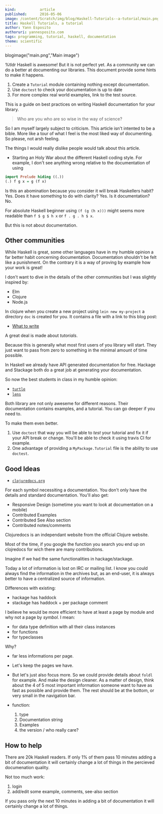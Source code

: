 ```yaml
---
kind:           article
published:      2016-05-06
image: /content/Scratch/img/blog/Haskell-Tutorials--a-tutorial/main.png
title: Haskell Tutorials, a tutorial
author: Yann Esposito
authoruri: yannesposito.com
tags: programming, tutorial, haskell, documentation
theme: scientific
---
```

blogimage("main.png","Main image")

<div class="intro">

%tldr Haskell is awesome! But it is not perfect yet.
As a community we can do a better at documenting our libraries.
This document provide some hints to make it happens.

1. Create a `Tutorial` module containing nothing except documentation.
2. Use `doctest` to check your documentation is up to date
3. For more complex real world examples, link to the test source.

</div>


This is a guide on best practices on writing Haskell documentation
for your library.


> Who are you who are so wise in the way of science?

So I am myself largely subject to criticism.
This article isn't intented to be a bible.
More like a tour of what I feel is the most liked
way of documenting. So please, not arsh feeling.

The things I would really dislike people would talk about this article.

- Starting an Holy War about the different Haskell coding style.
  For example, I don't see anything wrong relative to the documentation of using

~~~ haskell
import Prelude hiding ((.))
(.) f g x = g (f x)
~~~

Is this an abomination because you consider it will break
Haskellers habit? Yes.
Does it have something to do with clarity? Yes.
Is it documentation? No.

For absolute Haskell beginner using `(f (g (h x)))`
might seems more readable than `f $ g $ h x` or `f . g . h $ x`.

But this is not about documentation.

## Other communities

While Haskell is great, some other languages have in my humble opinion
a far better habit concerning documentation.
Documentation shouldn't be felt like a punishment.
On the contrary it is a way of proving by example how your work
is great!

I don't want to dive in the details of the other communities
but I was slightly inspired by:

- Elm
- Clojure
- Node.js

In clojure when you create a new project using `lein new my-project`
a directory `doc` is created for you. It contains a file with a link
to this blog post:

- [What to write](https://jacobian.org/writing/what-to-write/)

A great deal is made about *tutorials*.

Because this is generally what most first users of you library will start.
They just want to pass from zero to something in the minimal amount of time
possible.

In Haskell we already have API generated documentation for free.
Hackage and Stackage both do a great job at generating your documentation.


So now the best students in class in my humble opinion:

- [`turtle`](https://www.stackage.org/package/turtle)
- [`lens`](https://www.stackage.org/package/lens)

Both library are not only aweseme for different reasons.
Their documentation contains examples, and a tutorial.
You can go deeper if you need to.

To make them even better.

1. Use `doctest` that way you will be able to *test* your tutorial and fix it
   if your API break or change. You'll be able to check it using travis CI for
   example.
2. One advantage of providing a `MyPackage.Tutorial` file is the ability to use `doctest`.

## Good Ideas

- [`clojuredocs.org`](http://clojuredocs.org)

For each symbol necessiting a documentation.
You don't only have the details and standard documentation.
You'll also get:

- Responsive Design (sometime you want to look at documentation on a mobile)
- Contributed Examples
- Contributed See Also section
- Contributed notes/comments

Clojuredocs is an independant website from the official Clojure website.

Most of the time, if you google the function you search
you end up on clojredocs for wich there are many contributions.

Imagine if we had the same functionalities in hackage/stackage.

Today a lot of information is lost on IRC or mailing list.
I know you could always find the information in the archives
but, as an end-user, it is always better to have a centralized
source of information.

Differences with existing:

- hackage has haddock
- stackage has haddock + per package comment

I believe he would be more efficient to have at least a page
by module and why not a page by *symbol*.
I mean:

- for data type definition with all their class instances
- for functions
- for typeclasses

Why?

- far less informations per page.
- Let's keep the pages we have.
- But let's just also focus more.
  So we could provide details about `foldl` for example.
  And make the design cleaner.
  As a matter of design, think about the 4 of 5 most
  important information someone want to have
  as fast as possible and provide them.
  The rest should be at the bottom, or very small in
  the navigation bar.

- function:
  1. type
  2. Documentation string
  3. Examples
  4. the version / who really care?

## How to help

There are 20k Haskell readers.
If only 1% of them pass 10 minutes adding a bit of
documentation it will certainly change a lot of
things in the percieved documenation quality.

Not too much work:

1. login
2. add/edit some example, comments, see-also section

If you pass only the next 10 minutes in adding a bit of
documentation it will certainly change a lot of things.


